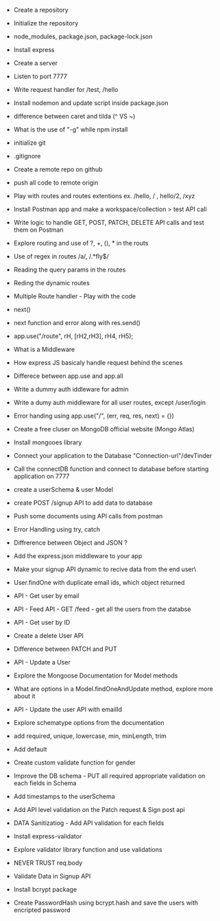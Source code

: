 - Create a repository
- Initialize the repository
- node_modules, package.json, package-lock.json
- Install express
- Create a server
- Listen to port 7777
- Write request handler for /test, /hello
- Install nodemon and update script inside package.json 
- difference between caret and tilda (^ VS ~)
- What is the use of "-g" while npm install

- initialize git
- .gitignore
- Create a remote repo on github
- push all code to remote origin 
- Play with routes and routes extentions ex. /hello, / , hello/2, /xyz
- Install Postman app and make a workspace/collection > test API call
- Write logic to handle GET, POST, PATCH, DELETE API calls and test them on Postman
- Explore routing and use of ?, +, (), * in the routs
- Use of regex in routes /a/, /.*fly$/
- Reading the query params in the routes
- Reding the dynamic routes

- Multiple Route handler - Play with the code
- next()
- next function and error along with res.send()
- app.use("/route", rH, [rH2,rH3], rH4, rH5);
- What is a Middleware
- How express JS basicaly handle request behind the scenes
- Differece between app.use and app.all 
- Write a dummy auth iddleware for admin
- Write a dumy auth middleware for all user routes, except /user/login
- Error handing using app.use("/", (err, req, res, next) = {})

- Create a free cluser on MongoDB official website (Mongo Atlas)
- Install mongooes library
- Connect your application to the Database "Connection-url"/devTinder
- Call the connectDB function and connect to database before starting application on 7777
- create a userSchema & user Model 
- create POST /signup API to add data to database
- Push some documents using API calls from postman
- Error Handling using try, catch

- Diffrerence between Object and JSON ? 
- Add the express.json middleware to your app
- Make your signup API dynamic to recive data from the end user\
- User.findOne with duplicate email ids, which object returned
- API - Get user by email
- API - Feed API - GET /feed - get all the users from the databse
- API - Get user by ID 
- Create a delete User API 
- Difference between PATCH and PUT
- API - Update a User
- Explore the Mongoose Documentation for Model methods 
- What are options in a Model.findOneAndUpdate method, explore more about it 
- API - Update the user API with emailId

- Explore schematype options from the documentation 
- add required, unique, lowercase, min, minLength, trim
- Add default 
- Create custom validate function for gender
- Improve the DB schema - PUT all required appropriate validation on each fields in Schema 
- Add timestamps to the userSchema 
- Add API level validation on the Patch request & Sign post api
- DATA Sanitizatiog - Add API validation for each fields
- Install express-validator 
- Explore validator library function and use validations 
- NEVER TRUST req.body


- Validate Data in Signup API 
- Install bcrypt package 
- Create PasswordHash using bcrypt.hash and save the users with encripted password 

